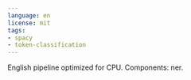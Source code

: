 ```yaml
---
language: en
license: mit
tags:
- spacy
- token-classification
---
```


English pipeline optimized for CPU. Components: ner.
